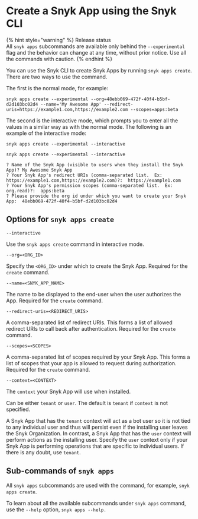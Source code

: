 # Create a Snyk App using the Snyk CLI

{% hint style="warning" %}
Release status\
All `snyk apps` subcommands are available only behind the `--experimental` flag and the behavior can change at any time, without prior notice. Use all the commands with caution.
{% endhint %}

You can use the Snyk CLI to create Snyk Apps by running `snyk apps create`. There are two ways to use the command.

The first is the normal mode, for example:

`snyk apps create --experimental --org=48ebb069-472f-40f4-b5bf-d2d103bc02d4 --name='My Awesome App' --redirect-uris=https://example1.com,https://example2.com --scopes=apps:beta`

The second is the interactive mode, which prompts you to enter all the values in a similar way as with the normal mode. The following is an example of the interactive mode:

`snyk apps create --experimental --interactive`

```
snyk apps create --experimental --interactive

? Name of the Snyk App (visible to users when they install the Snyk App)? My Awesome Snyk App
? Your Snyk App's redirect URIs (comma-separated list.  Ex: https://example1.com,https://example2.com)?:  https://example1.com
? Your Snyk App's permission scopes (comma-separated list.  Ex: org.read)?:  apps:beta
? Please provide the org id under which you want to create your Snyk App:  48ebb069-472f-40f4-b5bf-d2d103bc02d4
```

## Options for `snyk apps create`

`--interactive`

Use the `snyk apps create` command in interactive mode.

`--org=<ORG_ID>`

Specify the `<ORG_ID>` under which to create the Snyk App. Required for the `create` command.

`--name=<SNYK_APP_NAME>`

The name to be displayed to the end-user when the user authorizes the App. Required for the `create` command.

`--redirect-uris=<REDIRECT_URIS>`

A comma-separated list of redirect URIs. This forms a list of allowed redirect URIs to call back after authentication. Required for the `create` command.

`--scopes=<SCOPES>`

A comma-separated list of scopes required by your Snyk App. This forms a list of scopes that your app is allowed to request during authorization. Required for the `create` command.

`--context=<CONTEXT>`

The `context` your Snyk App will use when installed.

Can be either `tenant` or `user`. The default is `tenant` if `context` is not specified.

A Snyk App that has the `tenant` context will act as a bot user so it is not tied to any individual user and thus will persist even if the installing user leaves the Snyk Organization. In contrast, a Snyk App that has the `user` context will perform actions as the installing user. Specify the `user` context only if your Snyk App is performing operations that are specific to individual users. If there is any doubt, use `tenant`.

## Sub-commands of `snyk apps`

All `snyk apps` subcommands are used with the command, for example, `snyk apps create`.

To learn about all the available subcommands under `snyk apps` command, use the `--help` option, `snyk apps --help.`

